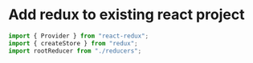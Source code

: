 # Add redux to existing react project

```javascript
import { Provider } from "react-redux";
import { createStore } from "redux";
import rootReducer from "./reducers";
```
